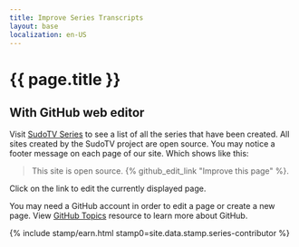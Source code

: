```yaml
---
title: Improve Series Transcripts
layout: base
localization: en-US
---
```


# {{ page.title }}

## With GitHub web editor

Visit [SudoTV Series](https://series.sudo.tv) to see a list of all the series that have been created. All sites created by the SudoTV project are open source. You may notice a footer message on each page of our site. Which shows like this:

> This site is open source. {% github_edit_link "Improve this page" %}.

Click on the link to edit the currently displayed page.

You may need a GitHub account in order to edit a page or create a new page. View [GitHub Topics](https://resource.sudo.tv/topic/github) resource to learn more about GitHub.

{% include stamp/earn.html
    stamp0=site.data.stamp.series-contributor
%}